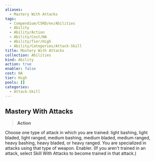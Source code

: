 ```yaml
---
aliases:
  - Mastery With Attacks
tags:
  - Compendium/CSRD/en/Abilities
  - Ability
  - Ability/Action
  - Ability/Cost/NA
  - Ability/Tier/High
  - Ability/Categories/Attack-Skill
title: Mastery With Attacks
collection: Abilities
kind: Ability
action: true
enabler: false
cost: NA
tier: High
pools: []
categories:
  - Attack-Skill
---
```

## Mastery With Attacks    
>**Action**  
    
Choose one type of attack in which you are trained: light bashing, light bladed, light ranged, medium bashing, medium bladed, medium ranged, heavy bashing, heavy bladed, or heavy ranged. You are specialized in attacks using that type of weapon. Enabler. (If you aren't trained in an attack, select Skill With Attacks to become trained in that attack.)